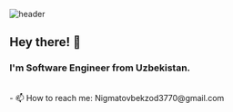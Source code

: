 ![header](https://user-images.githubusercontent.com/59575502/127335491-fdba1874-e943-4d3c-ab8c-678ffe22f8b8.png)
<br>
<p>
  <h2> Hey there! 👋</h2>
</p>
<h3> I'm Software Engineer from Uzbekistan. </h3>
<br>
- 📫 How to reach me: Nigmatovbekzod3770@gmail.com<br>
<br>
